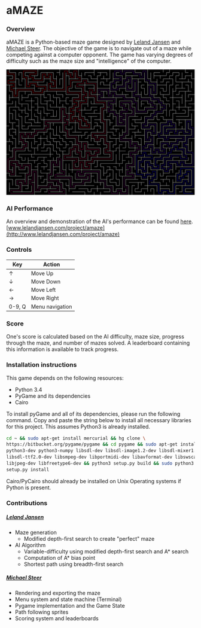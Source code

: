 # aMAZE


### Overview
aMAZE is a Python-based maze game designed by
[Leland Jansen](https://github.com/lelandjansen) and
[Michael Steer](https://github.com/michaelsteer). The objective of the game is
to navigate out of a maze while competing against a computer opponent. The game
has varying degrees of difficulty such as the maze size and "intelligence" of
the computer.

![Randomly generated maze and "smart" AI path](/demo/6040ai.png)


### AI Performance
An overview and demonstration of the AI's performance can be found
[here](http://www.lelandjansen.com/project/amaze).
[www.lelandjansen.com/project/amaze](http://www.lelandjansen.com/project/amaze)


### Controls
Key | Action
--- | ---
↑ | Move Up
↓ | Move Down
← | Move Left
→ | Move Right
0-9, Q | Menu navigation


### Score
One's score is calculated based on the AI difficulty, maze size, progress
through the maze, and number of mazes solved. A leaderboard containing this
information is available to track progress.


### Installation instructions
This game depends on the following resources:
- Python 3.4
- PyGame and its dependencies
- Cairo

To install pyGame and all of its dependencies, please run the following command.
Copy and paste the string below to install all necessary libraries
for this project. This assumes Python3 is already installed.

```bash
cd ~ && sudo apt-get install mercurial && hg clone \
https://bitbucket.org/pygame/pygame && cd pygame && sudo apt-get install \
python3-dev python3-numpy libsdl-dev libsdl-image1.2-dev libsdl-mixer1.2-dev \
libsdl-ttf2.0-dev libsmpeg-dev libportmidi-dev libavformat-dev libswscale-dev \
libjpeg-dev libfreetype6-dev && python3 setup.py build && sudo python3 \
setup.py install
```

Cairo/PyCairo should already be installed on Unix Operating systems if Python
is present.


### Contributions
##### [Leland Jansen](https://github.com/lelandjansen)
- Maze generation
   - Modified depth-first search to create "perfect" maze
- AI Algorithm
   - Variable-difficulty using modified depth-first search and A\* search
   - Computation of A\* bias point
   - Shortest path using breadth-first search
##### [Michael Steer](https://github.com/michaelsteer)
- Rendering and exporting the maze
- Menu system and state machine (Terminal)
- Pygame implementation and the Game State
- Path following sprites
- Scoring system and leaderboards
